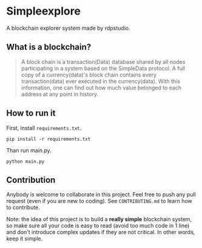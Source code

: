 # Simpleexplore
A blockchain explorer system made by rdpstudio.


## What is a blockchain?

>A block chain is a transaction(Data) database shared by all nodes participating in a system based on the SimpleData protocol. A full copy of a currency(data)'s block chain contains every transaction(data) ever executed in the currency(data). With this information, one can find out how much value belonged to each address at any point in history. 


## How to run it

First, install ```requirements.txt```.

```
pip install -r requirements.txt
```

Than run main.py.

```
python main.py
```

## Contribution

Anybody is welcome to collaborate in this project. Feel free to push any pull request (even if you are new to coding). See ```CONTRIBUTING.md``` to learn how to contribute.

Note: the idea of this project is to build a **really simple** blockchain system, so make sure all your code is easy to read (avoid too much code in 1 line) and don't introduce complex updates if they are not critical. In other words, keep it simple.
